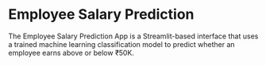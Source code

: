 # Employee Salary Prediction
The Employee Salary Prediction App is a Streamlit-based interface that uses a trained machine learning classification model to predict whether an employee earns above or below ₹50K.
